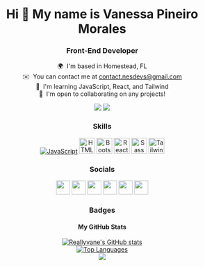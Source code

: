 <h1 align="center">Hi 👋 My name is Vanessa Pineiro Morales</h1>

<h3 align="center">Front-End Developer</h3>
<p align="center">
 🌍  I'm based in Homestead, FL <br>
 ✉️  You can contact me at <a href="mailto:contact.nesdevs@gmail.com">contact.nesdevs@gmail.com</a> <br>
 🧠  I'm learning JavaScript, React, and Tailwind <br>
 🤝  I'm open to collaborating on any projects!<br>
</p>

<p align="center"><a href="https://www.github.com/Reallyvane" target="_blank" rel="noreferrer"><img src="https://img.shields.io/github/followers/Reallyvane?logo=github&style=for-the-badge&color=f3b5d4&labelColor=000000" /></a>
<a href="https://www.twitter.com/officialnesdevs" target="_blank" rel="noreferrer"><img src="https://img.shields.io/twitter/follow/officialnesdevs?logo=twitter&style=for-the-badge&color=f3b5d4&labelColor=000000" /></a>

<h3 align="center">Skills</h3>

<p align="center"><a href="https://developer.mozilla.org/en-US/docs/Web/JavaScript" target="_blank" rel="noreferrer"><img src="https://img.icons8.com/color/32/000000/javascript--v1.png" alt="JavaScript"/></a> 
<a href="https://developer.mozilla.org/en-US/docs/Glossary/HTML5" target="_blank" rel="noreferrer"><img src="https://raw.githubusercontent.com/danielcranney/readme-generator/main/public/icons/skills/html5-colored.svg" width="36" height="36" alt="HTML5" /></a> <a href="https://getbootstrap.com/" target="_blank" rel="noreferrer"><img src="https://raw.githubusercontent.com/danielcranney/readme-generator/main/public/icons/skills/bootstrap-colored.svg" width="36" height="36" alt="Bootstrap" /></a> 
<a href="https://reactjs.org/" target="_blank" rel="noreferrer"><img src="https://raw.githubusercontent.com/danielcranney/readme-generator/main/public/icons/skills/react-colored.svg" width="36" height="36" alt="React" /></a> 
<a href="https://sass-lang.com/" target="_blank" rel="noreferrer"><img src="https://raw.githubusercontent.com/danielcranney/readme-generator/main/public/icons/skills/sass-colored.svg" width="36" height="36" alt="Sass" /></a> 
<a href="https://tailwindcss.com/" target="_blank" rel="noreferrer"><img src="https://raw.githubusercontent.com/danielcranney/readme-generator/main/public/icons/skills/tailwindcss-colored.svg" width="36" height="36" alt="TailwindCSS" /></a> </p> 

<h3 align="center">Socials</h3>

<p align="center"><a href="https://www.codepen.io/NesDevs" target="_blank" rel="noreferrer"><img src="https://raw.githubusercontent.com/danielcranney/readme-generator/main/public/icons/socials/codepen.svg" width="32" height="32" /></a> <a href="https://discord.com/users/vanessa.pm#7655" target="_blank" rel="noreferrer"><img src="https://raw.githubusercontent.com/danielcranney/readme-generator/main/public/icons/socials/discord.svg" width="32" height="32" /></a> <a href="https://www.github.com/Reallyvane" target="_blank" rel="noreferrer"><img src="https://raw.githubusercontent.com/danielcranney/readme-generator/main/public/icons/socials/github.svg" width="32" height="32" /></a> <a href="http://www.instagram.com/nesdevs" target="_blank" rel="noreferrer"><img src="https://raw.githubusercontent.com/danielcranney/readme-generator/main/public/icons/socials/instagram.svg" width="32" height="32" /></a> <a href="https://www.linkedin.com/in/vanessa-pineiro-morales" target="_blank" rel="noreferrer"><img src="https://raw.githubusercontent.com/danielcranney/readme-generator/main/public/icons/socials/linkedin.svg" width="32" height="32" /></a> <a href="https://www.twitter.com/officialnesdevs" target="_blank" rel="noreferrer"><img src="https://raw.githubusercontent.com/danielcranney/readme-generator/main/public/icons/socials/twitter.svg" width="32" height="32" /></a></p>

<h3 align="center">Badges</h3>

<h4 align="center">My GitHub Stats</h4>

<p align="center"><a href="http://www.github.com/Reallyvane"><img src="https://github-readme-stats.vercel.app/api?username=Reallyvane&show_icons=true&hide=prs,contribs&count_private=true&title_color=f3b5d4&text_color=ffffff&icon_color=f3b5d4&bg_color=000000&hide_border=true&show_icons=true" alt="Reallyvane's GitHub stats" /></a> <br>
 <a href="https://github.com/Reallyvane"><img src="https://github-readme-stats.vercel.app/api/top-langs/?username=Reallyvane&langs_count=10&title_color=f3b5d4&text_color=ffffff&icon_color=f3b5d4&bg_color=000000&hide_border=true&locale=en&custom_title=Top%20%Languages" alt="Top Languages" /></a><br>
<a href="http://www.github.com/Reallyvane"><img src="https://github-readme-streak-stats.herokuapp.com/?user=Reallyvane&stroke=ffffff&background=000000&ring=f3b5d4&fire=f3b5d4&currStreakNum=ffffff&currStreakLabel=f3b5d4&sideNums=ffffff&sideLabels=ffffff&dates=ffffff&hide_border=true" /></a> 
